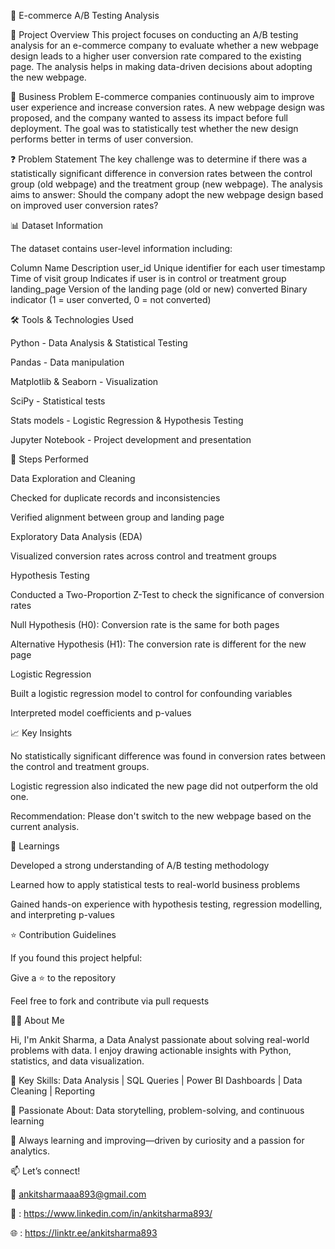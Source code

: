 🛒 E-commerce A/B Testing Analysis

📌 Project Overview
This project focuses on conducting an A/B testing analysis for an e-commerce company to evaluate whether a new webpage design leads to a higher user conversion rate compared to the existing page. The analysis helps in making data-driven decisions about adopting the new webpage.

🎯 Business Problem
E-commerce companies continuously aim to improve user experience and increase conversion rates. A new webpage design was proposed, and the company wanted to assess its impact before full deployment. The goal was to statistically test whether the new design performs better in terms of user conversion.

❓ Problem Statement
The key challenge was to determine if there was a statistically significant difference in conversion rates between the control group (old webpage) and the treatment group (new webpage). The analysis aims to answer:
Should the company adopt the new webpage design based on improved user conversion rates?

📊 Dataset Information

The dataset contains user-level information including:

Column Name	Description
user_id		Unique identifier for each user
timestamp	Time of visit
group		Indicates if user is in control or treatment group
landing_page	Version of the landing page (old or new)
converted	Binary indicator (1 = user converted, 0 = not converted)

🛠 Tools & Technologies Used

Python - Data Analysis & Statistical Testing

Pandas - Data manipulation

Matplotlib & Seaborn - Visualization

SciPy - Statistical tests

Stats models - Logistic Regression & Hypothesis Testing

Jupyter Notebook - Project development and presentation

📌 Steps Performed

Data Exploration and Cleaning

Checked for duplicate records and inconsistencies

Verified alignment between group and landing page

Exploratory Data Analysis (EDA)

Visualized conversion rates across control and treatment groups

Hypothesis Testing

Conducted a Two-Proportion Z-Test to check the significance of conversion rates

Null Hypothesis (H0): Conversion rate is the same for both pages

Alternative Hypothesis (H1): The conversion rate is different for the new page

Logistic Regression

Built a logistic regression model to control for confounding variables

Interpreted model coefficients and p-values

📈 Key Insights

No statistically significant difference was found in conversion rates between the control and treatment groups.

Logistic regression also indicated the new page did not outperform the old one.

Recommendation: Please don't switch to the new webpage based on the current analysis.

🧠 Learnings

Developed a strong understanding of A/B testing methodology

Learned how to apply statistical tests to real-world business problems

Gained hands-on experience with hypothesis testing, regression modelling, and interpreting p-values

⭐ Contribution Guidelines

If you found this project helpful:

Give a ⭐ to the repository

Feel free to fork and contribute via pull requests

🙋‍♂️ About Me

Hi, I'm Ankit Sharma, a Data Analyst passionate about solving real-world problems with data. I enjoy drawing actionable insights with Python, statistics, and data visualization.

🔹 Key Skills: Data Analysis | SQL Queries | Power BI Dashboards | Data Cleaning | Reporting 

🔹 Passionate About: Data storytelling, problem-solving, and continuous learning

🚀 Always learning and improving—driven by curiosity and a passion for analytics.

📫 Let’s connect!

📩 ankitsharmaaa893@gmail.com

🔗 : https://www.linkedin.com/in/ankitsharma893/

🌐 : https://linktr.ee/ankitsharma893
